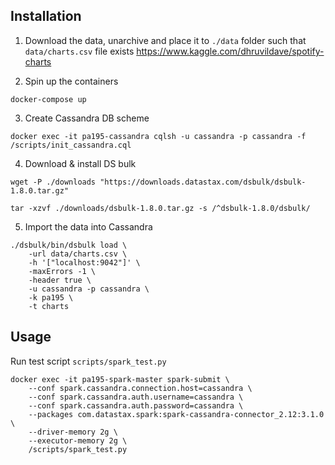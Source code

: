 ## Installation

1. Download the data, unarchive and place it to `./data` folder such that `data/charts.csv` file exists
https://www.kaggle.com/dhruvildave/spotify-charts

2. Spin up the containers

```
docker-compose up
```

3. Create Cassandra DB scheme
```
docker exec -it pa195-cassandra cqlsh -u cassandra -p cassandra -f /scripts/init_cassandra.cql
```

4. Download & install DS bulk

```
wget -P ./downloads "https://downloads.datastax.com/dsbulk/dsbulk-1.8.0.tar.gz"

tar -xzvf ./downloads/dsbulk-1.8.0.tar.gz -s /^dsbulk-1.8.0/dsbulk/
```

5. Import the data into Cassandra
```
./dsbulk/bin/dsbulk load \
    -url data/charts.csv \
    -h '["localhost:9042"]' \
    -maxErrors -1 \
    -header true \
    -u cassandra -p cassandra \
    -k pa195 \
    -t charts
```

## Usage

Run test script `scripts/spark_test.py`

```
docker exec -it pa195-spark-master spark-submit \
    --conf spark.cassandra.connection.host=cassandra \
    --conf spark.cassandra.auth.username=cassandra \
    --conf spark.cassandra.auth.password=cassandra \
    --packages com.datastax.spark:spark-cassandra-connector_2.12:3.1.0 \
    --driver-memory 2g \
    --executor-memory 2g \
    /scripts/spark_test.py
```
